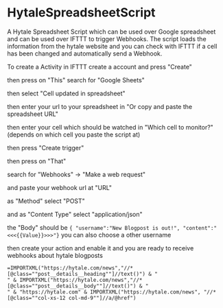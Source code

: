 # HytaleSpreadsheetScript
A Hytale Spreadsheet Script which can be used over Google spreadsheet and can be used over IFTTT to trigger Webhooks.
The script loads the information from the hytale website and you can check with IFTTT if a cell has been changed and automatically send a Webhook.

To create a Activity in IFTTT create a account and press "Create"

then press on "This" search for "Google Sheets"

then select "Cell updated in spreadsheet"

then enter your url to your spreadsheet in "Or copy and paste the spreadsheet URL"

then enter your cell which should be watched in "Which cell to monitor?" (depends on which cell you paste the script at)

then press "Create trigger"

then press on "That"

search for "Webhooks" -> "Make a web request"

and paste your webhook url at "URL"

as "Method" select "POST"

and as "Content Type" select "application/json"

the "Body" should be ```{ "username":"New Blogpost is out!", "content":"<<<{{Value}}>>>"}``` you can also choose a other username

then create your action and enable it and you are ready to receive webhooks about hytale blogposts

```
=IMPORTXML("https://hytale.com/news","//*[@class=""post__details__heading""]//text()") & "
" & IMPORTXML("https://hytale.com/news","//*[@class=""post__details__body""]//text()") & "
" & "https://hytale.com" & IMPORTXML("https://hytale.com/news", "//*[@class=""col-xs-12 col-md-9""]//a/@href")
```
